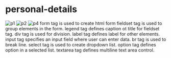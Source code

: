 # personal-details
![p1](https://github.com/Tanishka-khamesara/personal-details/assets/127411985/16cca21c-5bec-4b9a-a669-74cde1e7d390)
![p2](https://github.com/Tanishka-khamesara/personal-details/assets/127411985/b99330e9-86cd-48ac-ac23-34a6ae65a1af)
![p4](https://github.com/Tanishka-khamesara/personal-details/assets/127411985/29e19a06-2733-47b9-ae6c-68c1379b4290)
form tag is used to create html form
fieldset tag is used to group elements in the form.
legend tag defines caption ot title for fieldset tag.
div tag is used for division.
label tag defines label for other elements.
input tag specifies an input field where user can enter data.
br tag is used to break line.
select tag is used to create dropdown list.
option tag defines option in a selected list.
textarea tag defines multiline text area control.
